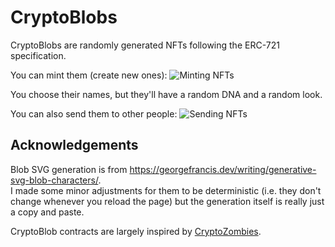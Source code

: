 # CryptoBlobs

CryptoBlobs are randomly generated NFTs following the ERC-721 specification.

You can mint them (create new ones):
![Minting NFTs](./docs/Minting.gif)

You choose their names, but they'll have a random DNA and a random look.

You can also send them to other people:
![Sending NFTs](./docs/Sending.gif)

## Acknowledgements

Blob SVG generation is from https://georgefrancis.dev/writing/generative-svg-blob-characters/.  
I made some minor adjustments for them to be deterministic (i.e. they don't change whenever you
reload the page) but the generation itself is really just a copy and paste.

CryptoBlob contracts are largely inspired by [CryptoZombies](https://cryptozombies.io/).
